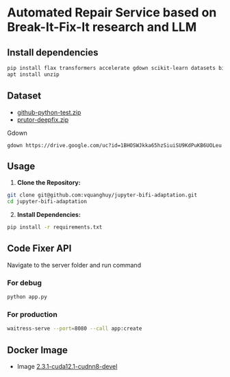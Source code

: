 # Automated Repair Service based on Break-It-Fix-It research and LLM

## Install dependencies

```bash
pip install flax transformers accelerate gdown scikit-learn datasets bitsandbytes peft levenshtein fairseq flask
apt install unzip
```

## Dataset

- [github-python-test.zip](https://drive.google.com/file/d/17edjmroalbiDNSX2WY10lG2F8H4OmYuN/view?usp=sharing)
- [prutor-deepfix.zip](https://www.cse.iitk.ac.in/users/karkare/prutor/prutor-deepfix-09-12-2017.zip)

Gdown

```
gdown https://drive.google.com/uc?id=1BHOSWJkka65hzSiuiSU9KdPuKB6UOLeu
```

## Usage

1. **Clone the Repository:**

```bash
git clone git@github.com:vquanghuy/jupyter-bifi-adaptation.git
cd jupyter-bifi-adaptation
```
2. **Install Dependencies:**

```bash
pip install -r requirements.txt
```

## Code Fixer API

Navigate to the server folder and run command

### For debug

```bash
python app.py
```

### For production

```bash
waitress-serve --port=8080 --call app:create
```

## Docker Image

- Image [2.3.1-cuda12.1-cudnn8-devel](https://hub.docker.com/layers/pytorch/pytorch/2.3.1-cuda12.1-cudnn8-devel/images/sha256-a22a1fca37f8361c8a1e859cd6eb6bd9d1fb384f9c0dcb2cfc691a178eb03d17?context=explore)

